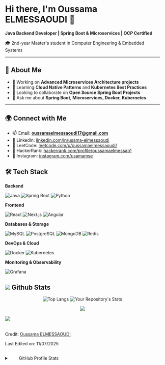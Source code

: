 # Hi there, I'm Oussama ELMESSAOUDI 👋

**Java Backend Developer | Spring Boot & Microservices | OCP Certified**

🎓 2nd-year Master's student in Computer Engineering & Embedded Systems  

---

## 🚀 About Me
- 🔭 Working on **Advanced Microservices Architecture projects**  
- 🌱 Learning **Cloud Native Patterns** and **Kubernetes Best Practices**  
- 👯 Looking to collaborate on **Open Source Spring Boot Projects**  
- 💬 Ask me about **Spring Boot, Microservices, Docker, Kubernetes**  

---

## 🌍 Connect with Me
- 📫 Email: **[oussamaelmessaoudi17@gmail.com](mailto:oussamaelmessaoudi17@gmail.com)**  
- 💼 LinkedIn: [linkedin.com/in/usama-elmessaoudi](https://linkedin.com/in/usama-elmessaoudi)  
- 📝 LeetCode: [leetcode.com/u/oussamaelmessaoudi/](https://leetcode.com/u/oussamaelmessaoudi/)  
- 🧩 HackerRank: [hackerrank.com/profile/oussamaelmessao1](https://hackerrank.com/profile/oussamaelmessao1)  
- 📸 Instagram: [instagram.com/usamamse](https://instagram.com/usamamse)  

## 🛠 Tech Stack

**Backend**  

![Java](https://img.shields.io/badge/Java-ED8B00?style=for-the-badge&logo=openjdk&logoColor=white)   ![Spring Boot](https://img.shields.io/badge/Spring%20Boot-6DB33F?style=for-the-badge&logo=springboot&logoColor=white)   ![Python](https://img.shields.io/badge/Python-14354C?style=for-the-badge&logo=python&logoColor=white)

**Frontend**  

![React](https://img.shields.io/badge/React-20232A?style=for-the-badge&logo=react&logoColor=61DAFB)   ![Next.js](https://img.shields.io/badge/Next.js-000000?style=for-the-badge&logo=nextdotjs&logoColor=white)   ![Angular](https://img.shields.io/badge/Angular-DD0031?style=for-the-badge&logo=angular&logoColor=white)

**Databases & Storage**  

![MySQL](https://img.shields.io/badge/MySQL-005C84?style=for-the-badge&logo=mysql&logoColor=white)   ![PostgreSQL](https://img.shields.io/badge/PostgreSQL-316192?style=for-the-badge&logo=postgresql&logoColor=white) ![MongoDB](https://img.shields.io/badge/MongoDB-4EA94B?style=for-the-badge&logo=mongodb&logoColor=white)   ![Redis](https://img.shields.io/badge/Redis-DC382D?style=for-the-badge&logo=redis&logoColor=white)

**DevOps & Cloud**  

![Docker](https://img.shields.io/badge/Docker-2496ED?style=for-the-badge&logo=docker&logoColor=white)   ![Kubernetes](https://img.shields.io/badge/Kubernetes-326CE5?style=for-the-badge&logo=kubernetes&logoColor=white)

**Monitoring & Observability**  

![Grafana](https://img.shields.io/badge/Grafana-F46800?style=for-the-badge&logo=grafana&logoColor=white)
  
<!-- Github Stats   -->
## <img src="https://media.giphy.com/media/iY8CRBdQXODJSCERIr/giphy.gif" width="35"><b> Github Stats </b>

<div align="center">
  
![Top Langs](https://github-readme-stats.vercel.app/api/top-langs/?username=oussamaelmessaoudi&layout=compact&theme=algolia&exclude_repo=&hide=plsql) ![Your Repository's Stats](https://github-readme-stats.vercel.app/api?username=oussamaelmessaoudi&show_icons=true&theme=radical)  

![](https://github-readme-activity-graph.vercel.app/graph?username=oussamaelmessaoudi&theme=react)  

</div>

<img src="https://user-images.githubusercontent.com/73097560/115834477-dbab4500-a447-11eb-908a-139a6edaec5c.gif"><br><br>


Credit: [Oussama ELMESSAOUDI](https://github.com/oussamaelmessaoudi) 

Last Edited on: 11/07/2025
<details> 
  <summary>  <img src="./assets/giphy.gif" width="30px" alt="Git"/>GitHub Profile Stats </summary>
  <div>
  <samp>
      <br/>
            <p align="center">
      </p>
        <p align="center">
          <a href="https://github.com/oussamaelmessaoudi/">
          <img width="45%" src="https://github-profile-summary-cards.vercel.app/api/cards/repos-per-language?username=oussamaelmessaoudi&theme=gruvbox&layout=compact&hide_border=true"
          alt="1999AZZAR :: Top Langs by repo" />
          <img width="45%" src="https://github-profile-summary-cards.vercel.app/api/cards/most-commit-language?username=oussamaelmessaoudi&theme=gruvbox&layout=compact&hide_border=true"
          alt="1999AZZAR :: Top Langs by commit" />
          </a>
        </p>
    <br>

## <img src="https://media.giphy.com/media/dxIWYNNVCxFXdP76XE/giphy.gif" width ="25"><b> Trophies</b>

[![trophy](https://github-profile-trophy.vercel.app/?username=oussamaelmessaoudi&theme=nord&column=7)](https://github.com/Naderab/github-profile-trophy)

<br>
</details>
